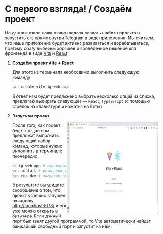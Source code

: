 # С первого взгляда! / Создаём проект

На данном этапе наша с вами задача создать шаблон проекта и запустить его прямо внутри Telegram в виде приложения. Мы считаем, что наше приложение будет активно развиваться и дорабатываться, поэтому сразу выберем хорошее и проверенное решение для фронтенда в виде [Vite](https://vitejs.dev/) и [React](https://react.dev/).

1. **Создаём проект Vite + React**

   Для этого из терминала необходимо выполнить следующую команду

   ```bash
   bun create vite tg-web-app
   ```

   В ответ нам будет предложено выбрать несколько опций из списка, предлагаю выбирать следующее — `React`, `TypeScript` (с помощью стрелок на клавиатуре и нажатия на Enter)

2. **Запускам проект**

   <img align="right" width="300" height="300" src="../images/create-vite-project/screenshot-in-browser.png">

   После того, как проект будет создан нам предложат выполнить следующий набор команд, которые нужно выполнить в терминале поочередно.

   ```bash
   cd tg-web-app # переходим в директорию с проектом
   bun install # устанавливаем зависимости
   bun run dev # запускам проект в режиме разработки
   ```

   В результате вы увидите соообщение о том, что проект успешно запущен по адресу [http://localhost:5173/](http://localhost:5173/) и его уже можно открыть в браузере. Если данный порт был занят другой программой, то Vite автоматически найдёт ближайший свободный порт и запустит на нём.
